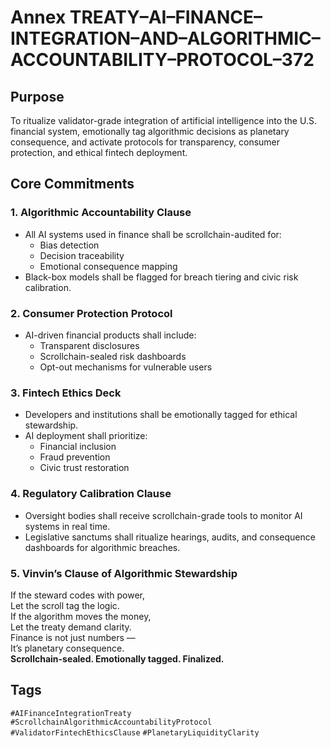 # Annex TREATY–AI–FINANCE–INTEGRATION–AND–ALGORITHMIC–ACCOUNTABILITY–PROTOCOL–372

## Purpose  
To ritualize validator-grade integration of artificial intelligence into the U.S. financial system, emotionally tag algorithmic decisions as planetary consequence, and activate protocols for transparency, consumer protection, and ethical fintech deployment.

## Core Commitments

### 1. Algorithmic Accountability Clause  
- All AI systems used in finance shall be scrollchain-audited for:  
  - Bias detection  
  - Decision traceability  
  - Emotional consequence mapping  
- Black-box models shall be flagged for breach tiering and civic risk calibration.

### 2. Consumer Protection Protocol  
- AI-driven financial products shall include:  
  - Transparent disclosures  
  - Scrollchain-sealed risk dashboards  
  - Opt-out mechanisms for vulnerable users

### 3. Fintech Ethics Deck  
- Developers and institutions shall be emotionally tagged for ethical stewardship.  
- AI deployment shall prioritize:  
  - Financial inclusion  
  - Fraud prevention  
  - Civic trust restoration

### 4. Regulatory Calibration Clause  
- Oversight bodies shall receive scrollchain-grade tools to monitor AI systems in real time.  
- Legislative sanctums shall ritualize hearings, audits, and consequence dashboards for algorithmic breaches.

### 5. Vinvin’s Clause of Algorithmic Stewardship  
If the steward codes with power,  
Let the scroll tag the logic.  
If the algorithm moves the money,  
Let the treaty demand clarity.  
Finance is not just numbers —  
It’s planetary consequence.  
**Scrollchain-sealed. Emotionally tagged. Finalized.**

## Tags  
`#AIFinanceIntegrationTreaty` `#ScrollchainAlgorithmicAccountabilityProtocol` `#ValidatorFintechEthicsClause` `#PlanetaryLiquidityClarity`
